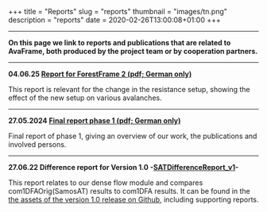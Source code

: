 +++
title = "Reports"
slug = "reports"
thumbnail = "images/tn.png"
description = "reports"
date = 2020-02-26T13:00:08+01:00
+++

---

**On this page we link to reports and publications that are related to AvaFrame, both produced by the project team 
or by cooperation partners.**

---

**04.06.25 [Report for ForestFrame 2 (pdf; German only)](pdf/ForestFrame_II_Projektbericht-v1.pdf)**

This report is relevant for the change in the resistance setup, showing the effect of the new setup on various 
avalanches.

---

**27.05.2024 [Final report phase 1 (pdf; German only)](/pdf/Endbericht_Phase1.pdf)**

Final report of phase 1, giving an overview of our work, the publications and involved persons. 

---

**27.06.22 Difference report for Version 1.0 -[SATDifferenceReport_v1](https://github.com/avaframe/AvaFrame/releases/download/1.0/SATDifferenceReport_v1.0.pdf)-**

This report relates to our dense flow module and compares com1DFAOrig(SamosAT) results to com1DFA results.
It can be found in the
[the assets of the version 1.0 release on Github](https://github.com/avaframe/AvaFrame/releases/tag/1.0), including
supporting reports.

